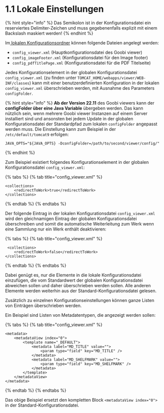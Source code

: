 # 1.1 Lokale Einstellungen

{% hint style="info" %}
Das Semikolon ist in der Konfigurationsdatei ein reserviertes Delimiter-Zeichen und muss gegebenenfalls explizit mit einem Backslash maskiert werden!
{% endhint %}

Im[ lokalen Konfigurationsordner](3.md) können folgende Dateien angelegt werden:

* `config_viewer.xml` (Hauptkonfigurationsdatei des Goobi viewer)
* `config_imageFooter.xml` (Konfigurationsdatei für den Image footer)
* `config_pdfTitlePage.xml` (Konfigurationsdatei für die PDF Titelseite)

Jedes Konfigurationselement in der globalen Konfigurationsdatei `config_viewer.xml` (zu finden unter `TOMCAT_HOME/webapps/viewer/WEB-INF/classes`) kann mit einer benutzerdefinierten Konfiguration in der lokalen `config_viewer.xml` überschrieben werden, mit Ausnahme des Parameters `configFolder`.

{% hint style="info" %}
**Ab der Version 22.11** des Goobi viewers kann der **configFolder über eine Java Variable** übergeben werden. Das kann nützlich sein, wenn mehrere Goobi viewer Instanzen auf einem Server installiert sind und ansonsten bei jedem Update in der globalen Konfigurationsdatei der Standardpfad zum lokalen `configFolder` angepasst werden muss. Die Einstellung kann zum Beispiel in der `/etc/default/tomcat9` erfolgen:

```
JAVA_OPTS="${JAVA_OPTS} -DconfigFolder=/path/to/second/viewer/config/" 
```
{% endhint %}

Zum Beispiel existiert folgendes Konfigurationselement in der globalen Konfigurationsdatei `config_viewer.xml`:

{% tabs %}
{% tab title="config_viewer.xml" %}
```markup
<collections>
    <redirectToWork>true</redirectToWork>
</collections>
```
{% endtab %}
{% endtabs %}

Der folgende Eintrag in der lokalen Konfigurationsdatei `config_viewer.xml` wird den gleichnamigen Eintrag der globalen Konfigurationsdatei überschreiben und somit die automatische Weiterleitung zum Werk wenn eine Sammlung nur ein Werk enthält deaktivieren:

{% tabs %}
{% tab title="config_viewer.xml" %}
```markup
 <collections>
    <redirectToWork>false</redirectToWork>
</collections>
```
{% endtab %}
{% endtabs %}

Dabei genügt es, nur die Elemente in die lokale Konfigurationsdatei einzufügen, die vom Standardwert der globalen Konfigurationsdatei abweichen sollen und daher überschrieben werden sollen. Alle anderen Elemente werden weiterhin aus der Standard-Konfigurationsdatei gelesen.

Zusätzlich zu einzelnen Konfigurationseinstellungen können ganze Listen von Einträgen überschrieben werden.

Ein Beispiel sind Listen von Metadatentypen, die angezeigt werden sollen:

{% tabs %}
{% tab title="config_viewer.xml" %}
```markup
<metadata>
    <metadataView index="0">
        <template name="_DEFAULT">
            <metadata label="MD_TITLE" value="">
                <param type="field" key="MD_TITLE" />
            </metadata>
            <metadata label="MD_SHELFMARK" value="">
                <param type="field" key="MD_SHELFMARK" />
            </metadata>
        </template>
    </metadataView>
</metadata>
```
{% endtab %}
{% endtabs %}

Das obige Beispiel ersetzt den kompletten Block `<metadataView index="0">` in der Standard-Konfigurationsdatei.
